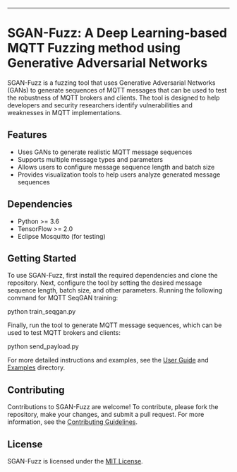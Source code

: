 ---
# SGAN-Fuzz: A Deep Learning-based MQTT Fuzzing method using Generative Adversarial Networks

SGAN-Fuzz is a fuzzing tool that uses Generative Adversarial Networks (GANs) to generate sequences of MQTT messages that can be used to test the robustness of MQTT brokers and clients. The tool is designed to help developers and security researchers identify vulnerabilities and weaknesses in MQTT implementations.

## Features
- Uses GANs to generate realistic MQTT message sequences
- Supports multiple message types and parameters
- Allows users to configure message sequence length and batch size
- Provides visualization tools to help users analyze generated message sequences

## Dependencies
- Python >= 3.6
- TensorFlow >= 2.0
- Eclipse Mosquitto (for testing)

## Getting Started
To use SGAN-Fuzz, first install the required dependencies and clone the repository. Next, configure the tool by setting the desired message sequence length, batch size, and other parameters. 
Running the following command for MQTT SeqGAN training:

python train_seqgan.py

Finally, run the tool to generate MQTT message sequences, which can be used to test MQTT brokers and clients:

python send_payload.py

For more detailed instructions and examples, see the [User Guide](user_guide.md) and [Examples](examples/) directory.

## Contributing
Contributions to SGAN-Fuzz are welcome! To contribute, please fork the repository, make your changes, and submit a pull request. For more information, see the [Contributing Guidelines](CONTRIBUTING.md).

## License
SGAN-Fuzz is licensed under the [MIT License](LICENSE).
